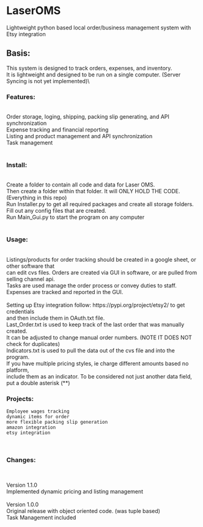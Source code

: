 # LaserOMS

Lightweight python based local order/business management system with Etsy integration

## Basis:

This system is designed to track orders, expenses, and inventory.\
It is lightweight and designed to be run on a single computer. (Server Syncing is not yet implemented)\

<h3>Features:</h3><br>
Order storage, loging, shipping, packing slip generating, and API synchronization<br>
Expense tracking and financial reporting<br>
Listing and product management and API synchronization<br>
Task management<br>
<br>
<h3>Install:</h3><br>
Create a folder to contain all code and data for Laser OMS. <br>
Then create a folder within that folder. It will ONLY HOLD THE CODE. (Everything in this repo)<br>
Run Installer.py to get all required packages and create all storage folders.<br>
Fill out any config files that are created.<br>
Run Main_Gui.py to start the program on any computer<br>
<br>
<h3>Usage:</h3><br>
Listings/products for order tracking should be created in a google sheet, or other software that<br>
can edit cvs files. Orders are created via GUI in software, or are pulled from selling channel api.<br>
Tasks are used manage the order process or convey duties to staff. <br>
Expenses are tracked and reported in the GUI.<br>
<br>
Setting up Etsy integration follow: https://pypi.org/project/etsy2/ to get credentials<br>
and then include them in OAuth.txt file.<br>
Last_Order.txt is used to keep track of the last order that was manually created.<br>
It can be adjusted to change manual order numbers. (NOTE IT DOES NOT check for duplicates)<br>
Indicators.txt is used to pull the data out of the cvs file and into the program.<br>
If you have multiple pricing styles, ie charge different amounts based no platform,<br>
include them as an indicator. To be considered not just another data field, put a double asterisk (**)<br>
<h3>Projects:</h3>

    Employee wages tracking
    dynamic items for order
    more flexible packing slip generation
    amazon integration
    etsy integration

<br>
<h3> Changes:</h3><br>

Version 1.1.0<br>
Implemented dynamic pricing and listing management<br>
<br>
Version 1.0.0<br>
Original release with object oriented code. (was tuple based)<br>
Task Management included<br>
